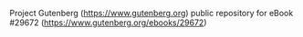 Project Gutenberg (https://www.gutenberg.org) public repository for eBook #29672 (https://www.gutenberg.org/ebooks/29672)
